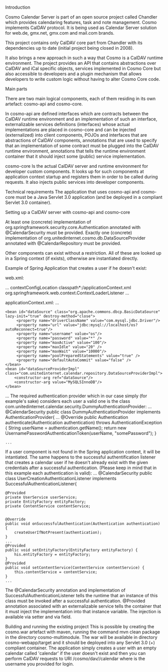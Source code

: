 Introduction	

Cosmo Calendar Server is part of an open source project called Chandler which provides calendaring features,
task and note management. Cosmo implements CalDAV protocol. 
It is being used as Calendar Server solution for web.de, gmx.net, gmx.com and mail.com brands. 

This project contains only CalDAV core part from Chandler with its dependencies up to date 
(initial project being closed in 2008).

It also brings a new approach in such a way that Cosmo is a CalDAV runtime environment. The project provides an API
that contains abstractions over CalDAV and iCal specific objects, services implemented in Cosmo Core but also accessible
to developers and a plugin mechanism that allows developers to write custom logic without having to alter Cosmo Core code.


Main parts

There are two main logical components, each of them residing in its own artefact: cosmo-api and cosmo-core.

In cosmo-api are defined interfaces which are contracts between the CalDAV runtime environment and an implementation 
of such an interface,
externalizable services definitions (interfaces) whose actual implementations are placed in cosmo-core
and can be injected (externalized) into client components,
POJOs and interfaces that are abstractions of CalDAV components,
annotations that are used to specify that an implementation of some contract must be plugged into the CalDAV runtime environment,
annotations that tells the runtime environment container that it should inject some (public) service implementation.


cosmo-core
Is the actual CalDAV server and runtime environment for developer custom components. It looks up for such components at 
application context startup and registers them in order to be called during requests. 
It also injects public services into developer components.


Technical requirements
The application that uses cosmo-api and cosmo-core must be a Java Servlet 3.0 application (and be deployed in a compliant 
Servlet 3.0 container).

Setting up a CalDAV server with cosmo-api and cosmo-core

At least one (concrete) implementation of org.springframework.security.core.Authentication annotated with @CalendarSecurity 
must be provided. Exactly one (concrete) implementation of org.unitedinternet.cosmo.db.DataSourceProvider annotated
with @CalendarRepository must be provided.

Other components can exist without a restriction. All of these are looked up in a Spring context (if exists), 
otherwise are instantiated directly.


Example of Spring Application that creates a user if he doesn't exist:

web.xml:

<web-app>
...
<context-param>
        <param-name>contextConfigLocation</param-name>
        <param-value>classpath*:/applicationContext.xml</param-value>
    </context-param>
    <listener>
        <listener-class>org.springframework.web.context.ContextLoaderListener</listener-class>
    </listener>  
...
</web-app>

applicationContext.xml:
<beans>
...
    <bean id="authenticationProvider" class="com.unitedinternet.calendar.security.DummyAuthenticationProvider"/>
    
    <bean id="dataSource" class="org.apache.commons.dbcp.BasicDataSource" lazy-init="true" destroy-method="close">
         <property name="driverClassName" value="com.mysql.jdbc.Driver"/>
         <property name="url" value="jdbc:mysql://localhost/os?autoReconnect=true"/>
         <property name="username" value="os"/> 
         <property name="password" value="*" />
         <property name="maxActive" value="100"/> 
         <property name="maxIdle" value="20" />
         <property name="maxWait" value="10000"/>
         <property name="poolPreparedStatements" value="true" />
         <property name="defaultAutoCommit" value="false" />
    </bean>   
    <bean id="dataSourceProviderImpl" class="com.unitedinternet.calendar.repository.DataSourceProviderImpl">
        <constructor-arg ref="dataSource"/>
        <constructor-arg value="MySQL5InnoDB"/>
    </bean>
...
</beans>
The required authentication provider which in our case simply (for example's sake) considers each user a valid one 
is the class com.unitedinternet.calendar.security.DummyAuthenticationProvider:
 	...
@CalendarSecurity
public class DummyAuthenticationProvider implements AuthenticationProvider{
    	...
	@Override
	public Authentication authenticate(Authentication authentication) throws AuthenticationException {
	    String userName = authentication.getName();
		return new UsernamePasswordAuthenticationToken(userName, "somePassword");
	}
 
	...

If a user component is not found in the Spring application context, it will be intantiated. The same happens
to the successful authentification listener that creates a calendar user if he doesn't already exist with the given credentials after a successful authentication. (Please keep in mind that in this example each authentication is valid):
	...
@CalendarSecurity
public class UserCreationAuthenticationListener implements SuccessfulAuthenticationListener{
    
    @Provided
	private UserService userService;
	private EntityFactory entityFactory;
	private ContentService contentService;
	
	
	@Override
	public void onSuccessfulAuthentication(Authentication authentication) {
		createUserIfNotPresent(authentication);
	}
	...
	@Provided
	public void setEntityFactory(EntityFactory entityFactory) {
		his.entityFactory = entityFactory;
	}
	@Provided
	public void setContentService(ContentService contentService) {
		this.contentService = contentService;
	}
	...


The @CalendarSecurity annotation and implementation of SuccessfulAuthenticationListener tells the runtime that an 
instance of this class must be invoked after a successful authentication.
@Provided annotation associated with an externalizable service tells the container that it must inject the implementation
into that instance variable. The injection is available via setter and via field. 

Building and running the existing project
This is possible by creating the cosmo.war artefact with maven, running the command mvn clean package in the directory 
cosmo-multimodule. The war will be available in directory cosmo-webapp/target and it should be deployed into any 
Servlet 3.0 (+) compliant container. The application simply creates a user with an empty calendar called 'calendar' if 
the user doesn't exist and then you can perform CalDAV requests to URI /cosmo/dav/<username>/calendar where <username>
is the username you provided for login.



